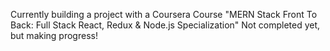 Currently building a project with a Coursera Course "MERN Stack Front To Back: Full Stack React, Redux & Node.js Specialization"
Not completed yet, but making progress!
